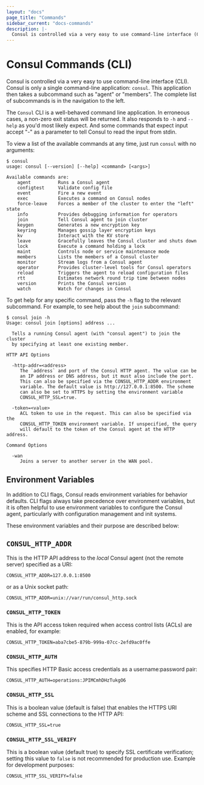 ```yaml
---
layout: "docs"
page_title: "Commands"
sidebar_current: "docs-commands"
description: |-
  Consul is controlled via a very easy to use command-line interface (CLI). Consul is only a single command-line application: `consul`. This application then takes a subcommand such as agent or members. The complete list of subcommands is in the navigation to the left.
---
```


# Consul Commands (CLI)

Consul is controlled via a very easy to use command-line interface (CLI).
Consul is only a single command-line application: `consul`. This application
then takes a subcommand such as "agent" or "members". The complete list of
subcommands is in the navigation to the left.

The `Consul` CLI is a well-behaved command line application. In erroneous
cases, a non-zero exit status will be returned. It also responds to `-h` and `--help`
as you'd most likely expect. And some commands that expect input accept
"-" as a parameter to tell Consul to read the input from stdin.

To view a list of the available commands at any time, just run `consul` with
no arguments:

```text
$ consul
usage: consul [--version] [--help] <command> [<args>]

Available commands are:
    agent          Runs a Consul agent
    configtest     Validate config file
    event          Fire a new event
    exec           Executes a command on Consul nodes
    force-leave    Forces a member of the cluster to enter the "left" state
    info           Provides debugging information for operators
    join           Tell Consul agent to join cluster
    keygen         Generates a new encryption key
    keyring        Manages gossip layer encryption keys
    kv             Interact with the KV store
    leave          Gracefully leaves the Consul cluster and shuts down
    lock           Execute a command holding a lock
    maint          Controls node or service maintenance mode
    members        Lists the members of a Consul cluster
    monitor        Stream logs from a Consul agent
    operator       Provides cluster-level tools for Consul operators
    reload         Triggers the agent to reload configuration files
    rtt            Estimates network round trip time between nodes
    version        Prints the Consul version
    watch          Watch for changes in Consul
```

To get help for any specific command, pass the `-h` flag to the relevant
subcommand. For example, to see help about the `join` subcommand:

```text
$ consul join -h
Usage: consul join [options] address ...

  Tells a running Consul agent (with "consul agent") to join the cluster
  by specifying at least one existing member.

HTTP API Options

  -http-addr=<address>
     The `address` and port of the Consul HTTP agent. The value can be
     an IP address or DNS address, but it must also include the port.
     This can also be specified via the CONSUL_HTTP_ADDR environment
     variable. The default value is http://127.0.0.1:8500. The scheme
     can also be set to HTTPS by setting the environment variable
     CONSUL_HTTP_SSL=true.

  -token=<value>
     ACL token to use in the request. This can also be specified via the
     CONSUL_HTTP_TOKEN environment variable. If unspecified, the query
     will default to the token of the Consul agent at the HTTP address.

Command Options

  -wan
     Joins a server to another server in the WAN pool.
```

## Environment Variables

In addition to CLI flags, Consul reads environment variables for behavior
defaults. CLI flags always take precedence over environment variables, but it
is often helpful to use environment variables to configure the Consul agent,
particularly with configuration management and init systems.

These environment variables and their purpose are described below:

## `CONSUL_HTTP_ADDR`

This is the HTTP API address to the *local* Consul agent
(not the remote server) specified as a URI:

```
CONSUL_HTTP_ADDR=127.0.0.1:8500
```

or as a Unix socket path:

```
CONSUL_HTTP_ADDR=unix://var/run/consul_http.sock
```

### `CONSUL_HTTP_TOKEN`

This is the API access token required when access control lists (ACLs)
are enabled, for example:

```
CONSUL_HTTP_TOKEN=aba7cbe5-879b-999a-07cc-2efd9ac0ffe
```

### `CONSUL_HTTP_AUTH`

This specifies HTTP Basic access credentials as a username:password pair:

```
CONSUL_HTTP_AUTH=operations:JPIMCmhDHzTukgO6
```

### `CONSUL_HTTP_SSL`

This is a boolean value (default is false) that enables the HTTPS URI
scheme and SSL connections to the HTTP API:

```
CONSUL_HTTP_SSL=true
```

### `CONSUL_HTTP_SSL_VERIFY`

This is a boolean value (default true) to specify SSL certificate verification; setting this value to `false` is not recommended for production use. Example
for development purposes:

```
CONSUL_HTTP_SSL_VERIFY=false
```
